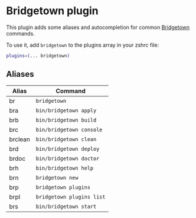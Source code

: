 # Bridgetown plugin

This plugin adds some aliases and autocompletion for common [Bridgetown](https://bridgetownrb.com/) commands.

To use it, add `bridgetown` to the plugins array in your zshrc file:

```zsh
plugins=(... bridgetown)
```

## Aliases

| Alias | Command                    |
|-------|----------------------------|
| br      | `bridgetown`              |
| bra     | `bin/bridgetown apply`    |
| brb     | `bin/bridgetown build`    |
| brc     | `bin/bridgetown console`  |
| brclean | `bin/bridgetown clean`    |
| brd     | `bin/bridgetown deploy`   |
| brdoc   | `bin/bridgetown doctor`   |
| brh     | `bin/bridgetown help`     |
| brn     | `bridgetown new`          |
| brp     | `bridgetown plugins`      |
| brpl    | `bridgetown plugins list` |
| brs     | `bin/bridgetown start`    |
